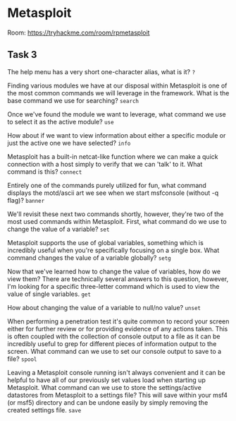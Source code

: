 # Metasploit

Room: https://tryhackme.com/room/rpmetasploit

## Task 3

The help menu has a very short one-character alias, what is it?
`?`

Finding various modules we have at our disposal within Metasploit is one of the most common commands we will leverage in the framework. What is the base command we use for searching?
`search`

Once we've found the module we want to leverage, what command we use to select it as the active module?
`use`

How about if we want to view information about either a specific module or just the active one we have selected?
`info`

Metasploit has a built-in netcat-like function where we can make a quick connection with a host simply to verify that we can 'talk' to it. What command is this?
`connect`

Entirely one of the commands purely utilized for fun, what command displays the motd/ascii art we see when we start msfconsole (without -q flag)?
`banner`

We'll revisit these next two commands shortly, however, they're two of the most used commands within Metasploit. First, what command do we use to change the value of a variable?
`set`

Metasploit supports the use of global variables, something which is incredibly useful when you're specifically focusing on a single box. What command changes the value of a variable globally? 
`setg`

Now that we've learned how to change the value of variables, how do we view them? There are technically several answers to this question, however, I'm looking for a specific three-letter command which is used to view the value of single variables.
`get`

How about changing the value of a variable to null/no value?
`unset`

When performing a penetration test it's quite common to record your screen either for further review or for providing evidence of any actions taken. This is often coupled with the collection of console output to a file as it can be incredibly useful to grep for different pieces of information output to the screen. What command can we use to set our console output to save to a file?
`spool`

Leaving a Metasploit console running isn't always convenient and it can be helpful to have all of our previously set values load when starting up Metasploit. What command can we use to store the settings/active datastores from Metasploit to a settings file? This will save within your msf4 (or msf5) directory and can be undone easily by simply removing the created settings file. 
`save`

